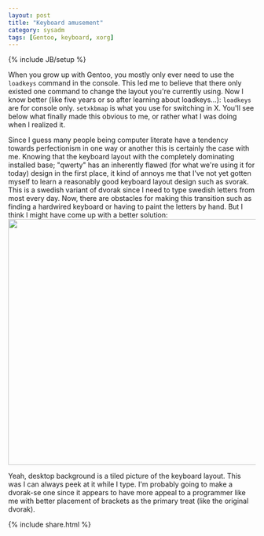 ```yaml
---
layout: post
title: "Keyboard amusement"
category: sysadm
tags: [Gentoo, keyboard, xorg]
---
```

{% include JB/setup %}

When you grow up with Gentoo, you mostly only ever need to use the `loadkeys` command in the console. This led me to believe that
there only existed one command to change the layout you're currently using. Now I know better (like five years or so after learning
about loadkeys...): ``loadkeys`` are for console only. ``setxkbmap`` is what you use for switching in X. You'll see below what
finally made this obvious to me, or rather what I was doing when I realized it.

Since I guess many people being computer literate have a tendency towards perfectionism in one way or another this is certainly the
case with me. Knowing that the keyboard layout with the completely dominating installed base; "qwerty" has an inherently flawed (for
what we're using it for today) design in the first place, it kind of annoys me that I've not yet gotten myself to learn a reasonably
good keyboard layout design such as svorak. This is a swedish variant of dvorak since I need to type swedish letters from most every
day. Now, there are obstacles for making this transition such as finding a hardwired keyboard or having to paint the letters by
hand. But I think I might have come up with a better solution: <img src="http://aron.nu/s.png" style="undefined" height="501"
width="803" />

Yeah, desktop background is a tiled picture of the keyboard layout. This was I can always peek at it while I type. I'm probably
going to make a dvorak-se one since it appears to have more appeal to a programmer like me with better placement of brackets as the
primary treat (like the original dvorak).

{% include share.html %}

